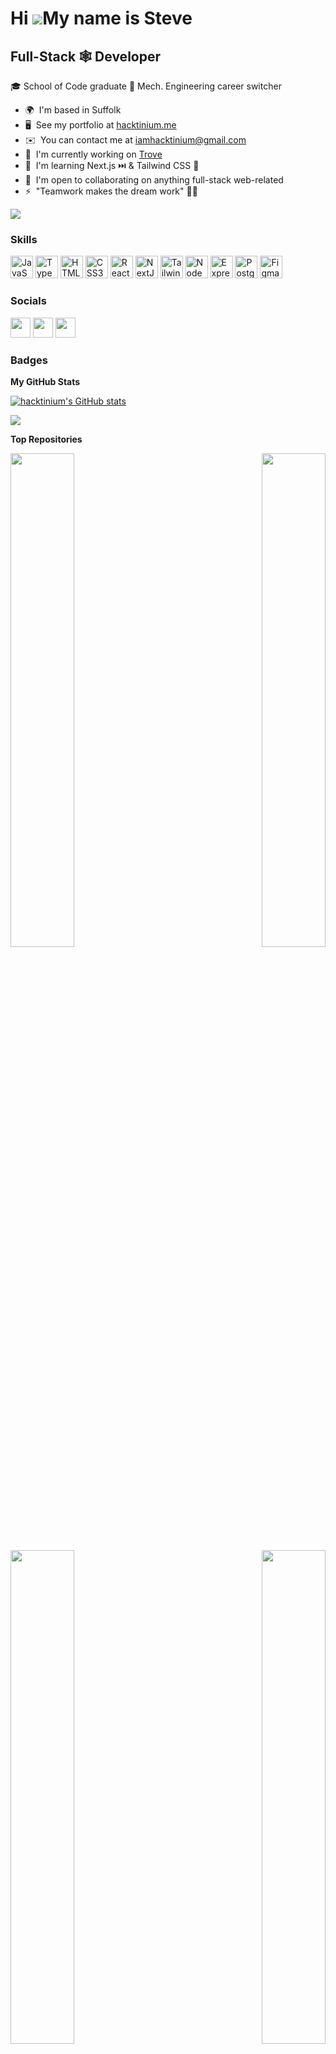 Hi ![](https://user-images.githubusercontent.com/18350557/176309783-0785949b-9127-417c-8b55-ab5a4333674e.gif)My name is Steve
=============================================================================================================================

Full-Stack 🕸️ Developer
------------------------

🎓 School of Code graduate 🔧 Mech. Engineering career switcher

* 🌍  I'm based in Suffolk
* 🖥️  See my portfolio at [hacktinium.me](http://hacktinium.me)
* ✉️  You can contact me at [iamhacktinium@gmail.com](mailto:iamhacktinium@gmail.com)
* 🚀  I'm currently working on [Trove](http://github.com/SchoolOfCode/bc13_w9_project-frontend-trove)
* 🧠  I'm learning Next.js ⏭️ & Tailwind CSS 🍃
* 🤝  I'm open to collaborating on anything full-stack web-related
* ⚡  "Teamwork makes the dream work" 💪🏻

<a href="https://www.github.com/hacktinium" target="_blank" rel="noreferrer"><img
src="https://img.shields.io/github/followers/hacktinium?logo=github&style=for-the-badge&color=22c55e&labelColor=1c1917" /></a>

### Skills


<p align="left">
<a href="https://developer.mozilla.org/en-US/docs/Web/JavaScript" target="_blank" rel="noreferrer"><img src="https://raw.githubusercontent.com/danielcranney/readme-generator/main/public/icons/skills/javascript-colored.svg" width="36" height="36" alt="JavaScript" /></a>
<a href="https://www.typescriptlang.org/" target="_blank" rel="noreferrer"><img src="https://raw.githubusercontent.com/danielcranney/readme-generator/main/public/icons/skills/typescript-colored.svg" width="36" height="36" alt="TypeScript" /></a>
<a href="https://developer.mozilla.org/en-US/docs/Glossary/HTML5" target="_blank" rel="noreferrer"><img src="https://raw.githubusercontent.com/danielcranney/readme-generator/main/public/icons/skills/html5-colored.svg" width="36" height="36" alt="HTML5" /></a>
<a href="https://www.w3.org/TR/CSS/#css" target="_blank" rel="noreferrer"><img src="https://raw.githubusercontent.com/danielcranney/readme-generator/main/public/icons/skills/css3-colored.svg" width="36" height="36" alt="CSS3" /></a>
<a href="https://reactjs.org/" target="_blank" rel="noreferrer"><img src="https://raw.githubusercontent.com/danielcranney/readme-generator/main/public/icons/skills/react-colored.svg" width="36" height="36" alt="React" /></a>
<a href="https://nextjs.org/docs" target="_blank" rel="noreferrer"><img src="https://raw.githubusercontent.com/danielcranney/readme-generator/main/public/icons/skills/nextjs-colored-dark.svg" width="36" height="36" alt="NextJs" /></a>
<a href="https://tailwindcss.com/" target="_blank" rel="noreferrer"><img src="https://raw.githubusercontent.com/danielcranney/readme-generator/main/public/icons/skills/tailwindcss-colored.svg" width="36" height="36" alt="TailwindCSS" /></a>
<a href="https://nodejs.org/en/" target="_blank" rel="noreferrer"><img src="https://raw.githubusercontent.com/danielcranney/readme-generator/main/public/icons/skills/nodejs-colored.svg" width="36" height="36" alt="NodeJS" /></a>
<a href="https://expressjs.com/" target="_blank" rel="noreferrer"><img src="https://raw.githubusercontent.com/danielcranney/readme-generator/main/public/icons/skills/express-colored-dark.svg" width="36" height="36" alt="Express" /></a>
<a href="https://www.postgresql.org/" target="_blank" rel="noreferrer"><img src="https://raw.githubusercontent.com/danielcranney/readme-generator/main/public/icons/skills/postgresql-colored.svg" width="36" height="36" alt="PostgreSQL" /></a>
<a href="https://www.figma.com/" target="_blank" rel="noreferrer"><img src="https://raw.githubusercontent.com/danielcranney/readme-generator/main/public/icons/skills/figma-colored.svg" width="36" height="36" alt="Figma" /></a>
</p>


### Socials

<p align="left"> <a href="https://www.github.com/hacktinium" target="_blank" rel="noreferrer"><img src="https://raw.githubusercontent.com/danielcranney/readme-generator/main/public/icons/socials/github-dark.svg" width="32" height="32" /></a> <a href="https://www.linkedin.com/in/stevebeecheno" target="_blank" rel="noreferrer"><img src="https://raw.githubusercontent.com/danielcranney/readme-generator/main/public/icons/socials/linkedin.svg" width="32" height="32" /></a> <a href="https://www.twitter.com/hacktinium" target="_blank" rel="noreferrer"><img src="https://raw.githubusercontent.com/danielcranney/readme-generator/main/public/icons/socials/twitter.svg" width="32" height="32" /></a></p>

### Badges

<b>My GitHub Stats</b>

<a href="http://www.github.com/hacktinium"><img src="https://github-readme-stats.vercel.app/api?username=hacktinium&show_icons=true&hide=&count_private=true&title_color=22c55e&text_color=ffffff&icon_color=22c55e&bg_color=1c1917&hide_border=true&show_icons=true" alt="hacktinium's GitHub stats" /></a>

<a href="http://www.github.com/hacktinium"><img src="https://github-readme-streak-stats.herokuapp.com/?user=hacktinium&stroke=ffffff&background=1c1917&ring=22c55e&fire=22c55e&currStreakNum=ffffff&currStreakLabel=22c55e&sideNums=ffffff&sideLabels=ffffff&dates=ffffff&hide_border=true" /></a>

<b>Top Repositories</b>

<div width="100%" align="center"><a href="https://github.com/hacktinium/https://github.com/Hacktinium/portfolio" align="left"><img align="left" width="45%" src="https://github-readme-stats.vercel.app/api/pin/?username=hacktinium&repo=https://github.com/Hacktinium/portfolio&title_color=22c55e&text_color=ffffff&icon_color=22c55e&bg_color=1c1917&hide_border=true&locale=en" /></a><a href="https://github.com/hacktinium/https://github.com/Hacktinium/pokedex" align="right"><img align="right" width="45%" src="https://github-readme-stats.vercel.app/api/pin/?username=hacktinium&repo=https://github.com/Hacktinium/pokedex&title_color=22c55e&text_color=ffffff&icon_color=22c55e&bg_color=1c1917&hide_border=true&locale=en" /></a></div><br /><br /><br /><br /><br /><br /><br />

<br /><br /><br /><br /><br />

<div width="100%" align="center"><a href="https://github.com/hacktinium/https://github.com/Hacktinium/bot-blogz-frontend" align="left"><img align="left" width="45%" src="https://github-readme-stats.vercel.app/api/pin/?username=hacktinium&repo=https://github.com/Hacktinium/bot-blogz-frontend&title_color=22c55e&text_color=ffffff&icon_color=22c55e&bg_color=1c1917&hide_border=true&locale=en" /></a><a href="https://github.com/hacktinium/https://github.com/SchoolOfCode/bc13_w9_project-frontend-trove" align="right"><img align="right" width="45%" src="https://github-readme-stats.vercel.app/api/pin/?username=hacktinium&repo=https://github.com/SchoolOfCode/bc13_w9_project-frontend-trove&title_color=22c55e&text_color=ffffff&icon_color=22c55e&bg_color=1c1917&hide_border=true&locale=en" /></a></div>
